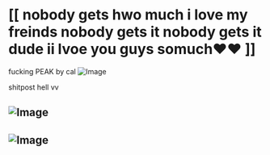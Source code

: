 # [[ nobody gets hwo much i love my freinds nobody gets it nobody gets it dude ii lvoe you guys somuch♥♥ ]]
fucking PEAK by cal ![Image](https://github.com/user-attachments/assets/81754fab-2108-4793-84bc-e2c7d1effaf6)

shitpost hell vv
## ![Image](https://github.com/user-attachments/assets/6f14c82e-7c7e-4456-b5f9-dbea5540ae4d)
## ![Image](https://github.com/user-attachments/assets/aa29759f-83fe-493b-a312-9ce23d1da0ba)

<!--
**27-jjay/27-jjay** is a ✨ _special_ ✨ repository because its `README.md` (this file) appears on your GitHub profile.

Here are some ideas to get you started:

- 🔭 I’m currently working on ...
- 🌱 I’m currently learning ...
- 👯 I’m looking to collaborate on ...
- 🤔 I’m looking for help with ...
- 💬 Ask me about ...
- 📫 How to reach me: ...
- 😄 Pronouns: ...
- ⚡ Fun fact: ...
-->
